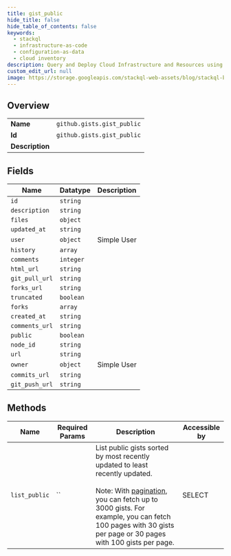 ```yaml
---
title: gist_public
hide_title: false
hide_table_of_contents: false
keywords:
  - stackql
  - infrastructure-as-code
  - configuration-as-data
  - cloud inventory
description: Query and Deploy Cloud Infrastructure and Resources using SQL
custom_edit_url: null
image: https://storage.googleapis.com/stackql-web-assets/blog/stackql-blog-post-featured-image.png
---
```

  
    

## Overview
<table><tbody>
<tr><td><b>Name</b></td><td><code>github.gists.gist_public</code></td></tr>
<tr><td><b>Id</b></td><td><code>github.gists.gist_public</code></td></tr>
<tr><td><b>Description</b></td><td></td></tr>
</tbody></table>

## Fields
| Name | Datatype | Description |
| ---- | -------- | ----------- |
| `id` | `string` |  |
| `description` | `string` |  |
| `files` | `object` |  |
| `updated_at` | `string` |  |
| `user` | `object` | Simple User |
| `history` | `array` |  |
| `comments` | `integer` |  |
| `html_url` | `string` |  |
| `git_pull_url` | `string` |  |
| `forks_url` | `string` |  |
| `truncated` | `boolean` |  |
| `forks` | `array` |  |
| `created_at` | `string` |  |
| `comments_url` | `string` |  |
| `public` | `boolean` |  |
| `node_id` | `string` |  |
| `url` | `string` |  |
| `owner` | `object` | Simple User |
| `commits_url` | `string` |  |
| `git_push_url` | `string` |  |
## Methods
| Name | Required Params | Description | Accessible by |
| ---- | --------------- | ----------- | ------------- |
| `list_public` | `` | List public gists sorted by most recently updated to least recently updated.<br /><br />Note: With [pagination](https://docs.github.com/rest/overview/resources-in-the-rest-api#pagination), you can fetch up to 3000 gists. For example, you can fetch 100 pages with 30 gists per page or 30 pages with 100 gists per page. | SELECT |
